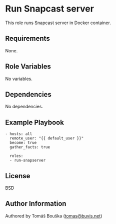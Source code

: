 Run Snapcast server
===================

This role runs Snapcast server in Docker container.

Requirements
------------

None.

Role Variables
--------------

No variables.

Dependencies
------------

No dependencies.

Example Playbook
----------------

```
- hosts: all
  remote_user: "{{ default_user }}"
  become: true
  gather_facts: true

  roles:
  - run-snapserver
```

License
-------

BSD

Author Information
------------------

Authored by Tomáš Bouška (tomas@buvis.net)
